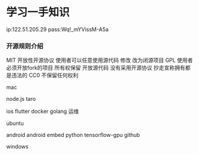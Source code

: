 # 学习一手知识
ip:122.51.205.29
pass:Wq!_mYVissM-A5a

### 开源规则介绍
MIT 开放性开源协议 使用者可以任意使用源代码 修改 改为闭源项目
GPL 使用者必须开放fork的项目
所有权保留 开放源代码 没有采用开源协议 抄走宣称拥有都是违法的
CC0 不保留任何权利

mac  

node.js 
taro 

ios flutter 
docker
golang 
运维 

ubuntu 

android 
android embed 
python tensorflow-gpu            github

windows 


